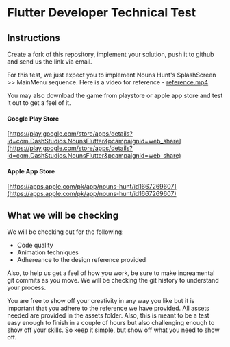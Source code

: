 # Flutter Developer Technical Test

## Instructions

Create a fork of this repository, implement your solution, push it to github and send us the link via email.

For this test, we just expect you to implement Nouns Hunt's SplashScreen >> MainMenu sequence.
Here is a video for reference -
[reference.mp4](reference.mp4)

You may also download the game from playstore or apple app store and test it out to get a feel of it.

#### Google Play Store

[https://play.google.com/store/apps/details?id=com.DashStudios.NounsFlutter&pcampaignid=web_share](https://play.google.com/store/apps/details?id=com.DashStudios.NounsFlutter&pcampaignid=web_share)

#### Apple App Store

[https://apps.apple.com/pk/app/nouns-hunt/id1667269607](https://apps.apple.com/pk/app/nouns-hunt/id1667269607)

## What we will be checking

We will be checking out for the following:

- Code quality
- Animation techniques
- Adhereance to the design reference provided

Also, to help us get a feel of how you work, be sure to make increamental git commits as you move. We will be checking the git history to understand your process.

You are free to show off your creativity in any way you like but it is important that you adhere to the reference we have provided. All assets needed are provided in the assets folder. Also, this is meant to be a test easy enough to finish in a couple of hours but also challenging enough to show off your skills. So keep it simple, but show off what you need to show off.
